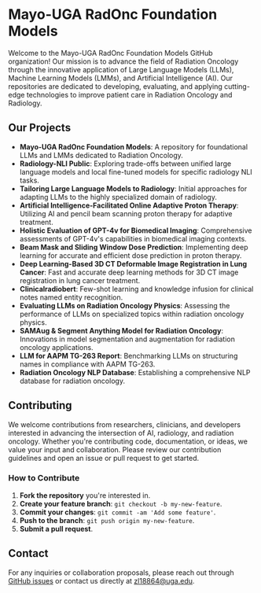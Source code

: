 # Mayo-UGA RadOnc Foundation Models

Welcome to the Mayo-UGA RadOnc Foundation Models GitHub organization! Our mission is to advance the field of Radiation Oncology through the innovative application of Large Language Models (LLMs), Machine Learning Models (LMMs), and Artificial Intelligence (AI). Our repositories are dedicated to developing, evaluating, and applying cutting-edge technologies to improve patient care in Radiation Oncology and Radiology.

## Our Projects

- **Mayo-UGA RadOnc Foundation Models**: A repository for foundational LLMs and LMMs dedicated to Radiation Oncology.
- **Radiology-NLI Public**: Exploring trade-offs between unified large language models and local fine-tuned models for specific radiology NLI tasks.
- **Tailoring Large Language Models to Radiology**: Initial approaches for adapting LLMs to the highly specialized domain of radiology.
- **Artificial Intelligence-Facilitated Online Adaptive Proton Therapy**: Utilizing AI and pencil beam scanning proton therapy for adaptive treatment.
- **Holistic Evaluation of GPT-4v for Biomedical Imaging**: Comprehensive assessments of GPT-4v's capabilities in biomedical imaging contexts.
- **Beam Mask and Sliding Window Dose Prediction**: Implementing deep learning for accurate and efficient dose prediction in proton therapy.
- **Deep Learning-Based 3D CT Deformable Image Registration in Lung Cancer**: Fast and accurate deep learning methods for 3D CT image registration in lung cancer treatment.
- **Clinicalradiobert**: Few-shot learning and knowledge infusion for clinical notes named entity recognition.
- **Evaluating LLMs on Radiation Oncology Physics**: Assessing the performance of LLMs on specialized topics within radiation oncology physics.
- **SAMAug & Segment Anything Model for Radiation Oncology**: Innovations in model segmentation and augmentation for radiation oncology applications.
- **LLM for AAPM TG-263 Report**: Benchmarking LLMs on structuring names in compliance with AAPM TG-263.
- **Radiation Oncology NLP Database**: Establishing a comprehensive NLP database for radiation oncology.

## Contributing

We welcome contributions from researchers, clinicians, and developers interested in advancing the intersection of AI, radiology, and radiation oncology. Whether you're contributing code, documentation, or ideas, we value your input and collaboration. Please review our contribution guidelines and open an issue or pull request to get started.

### How to Contribute

1. **Fork the repository** you're interested in.
2. **Create your feature branch**: `git checkout -b my-new-feature`.
3. **Commit your changes**: `git commit -am 'Add some feature'`.
4. **Push to the branch**: `git push origin my-new-feature`.
5. **Submit a pull request**.

## Contact

For any inquiries or collaboration proposals, please reach out through [GitHub issues](#) or contact us directly at zl18864@uga.edu.

